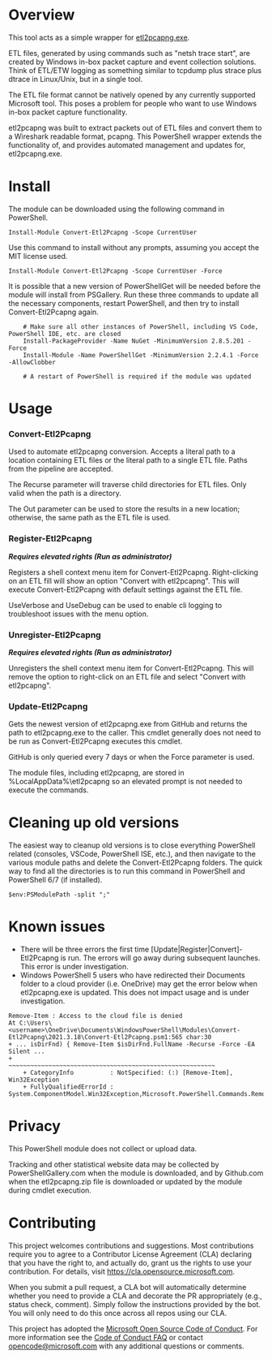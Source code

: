 # Overview

This tool acts as a simple wrapper for [etl2pcapng.exe](https://github.com/microsoft/etl2pcapng).

ETL files, generated by using commands such as "netsh trace start", are created by Windows in-box packet capture and event collection solutions. Think of ETL/ETW logging as something similar to tcpdump plus strace plus dtrace in Linux/Unix, but in a single tool. 

The ETL file format cannot be natively opened by any currently supported Microsoft tool. This poses a problem for people who want to use Windows in-box packet capture functionality.

etl2pcapng was built to extract packets out of ETL files and convert them to a Wireshark readable format, pcapng. This PowerShell wrapper extends the functionality of, and provides automated management and updates for, etl2pcapng.exe.

# Install

The module can be downloaded using the following command in PowerShell.

`Install-Module Convert-Etl2Pcapng -Scope CurrentUser`

Use this command to install without any prompts, assuming you accept the MIT license used.

`Install-Module Convert-Etl2Pcapng -Scope CurrentUser -Force`

It is possible that a new version of PowerShellGet will be needed before the module will install from PSGallery. Run these three commands to update all the necessary components, restart PowerShell, and then try to install Convert-Etl2Pcapng again.

```
    # Make sure all other instances of PowerShell, including VS Code, PowerShell IDE, etc. are closed
    Install-PackageProvider -Name NuGet -MinimumVersion 2.8.5.201 -Force
    Install-Module -Name PowerShellGet -MinimumVersion 2.2.4.1 -Force -AllowClobber
    
    # A restart of PowerShell is required if the module was updated
 ```


# Usage

### Convert-Etl2Pcapng

Used to automate etl2pcapng conversion. Accepts a literal path to a location containing ETL files or the literal path to a single ETL file. Paths from the pipeline are accepted.

The Recurse parameter will traverse child directories for ETL files. Only valid when the path is a directory.

The Out parameter can be used to store the results in a new location; otherwise, the same path as the ETL file is used.

### Register-Etl2Pcapng

__*Requires elevated rights (Run as administrator)*__

Registers a shell context menu item for Convert-Etl2Pcapng. Right-clicking on an ETL fill will show an option "Convert with etl2pcapng". This will execute Convert-Etl2Pcapng with default settings against the ETL file.

UseVerbose and UseDebug can be used to enable cli logging to troubleshoot issues with the menu option.

### Unregister-Etl2Pcapng

__*Requires elevated rights (Run as administrator)*__

Unregisters the shell context menu item for Convert-Etl2Pcapng. This will remove the option to right-click on an ETL file and select "Convert with etl2pcapng". 

### Update-Etl2Pcapng

Gets the newest version of etl2pcapng.exe from GitHub and returns the path to etl2pcapng.exe to the caller. This cmdlet generally does not need to be run as Convert-Etl2Pcapng executes this cmdlet. 

GitHub is only queried every 7 days or when the Force parameter is used.

The module files, including etl2pcapng, are stored in %LocalAppData%\etl2pcapng so an elevated prompt is not needed to execute the commands.


# Cleaning up old versions

The easiest way to cleanup old versions is to close everything PowerShell related (consoles, VSCode, PowerShell ISE, etc.), and then navigate to the various module paths and delete the Convert-Etl2Pcapng folders. The quick way to find all the directories is to run this command in PowerShell and PowerShell 6/7 (if installed).

`$env:PSModulePath -split ";"`


# Known issues

- There will be three errors the first time \[Update|Register|Convert\]-Etl2Pcapng is run. The errors will go away during subsequent launches. This error is under investigation.
- Windows PowerShell 5 users who have redirected their Documents folder to a cloud provider (i.e. OneDrive) may get the error below when etl2pcapng.exe is updated. This does not impact usage and is under investigation.

```
Remove-Item : Access to the cloud file is denied
At C:\Users\<username>\OneDrive\Documents\WindowsPowerShell\Modules\Convert-Etl2Pcapng\2021.3.18\Convert-Etl2Pcapng.psm1:565 char:30
+ ... isDirFnd) { Remove-Item $isDirFnd.FullName -Recurse -Force -EA Silent ...
+                 ~~~~~~~~~~~~~~~~~~~~~~~~~~~~~~~~~~~~~~~~~~~~~~~~~~~~~~~~~
    + CategoryInfo          : NotSpecified: (:) [Remove-Item], Win32Exception
    + FullyQualifiedErrorId : System.ComponentModel.Win32Exception,Microsoft.PowerShell.Commands.RemoveItemCommand
```

# Privacy

This PowerShell module does not collect or upload data. 

Tracking and other statistical website data may be collected by PowerShellGallery.com when the module is downloaded, and by Github.com when the etl2pcapng.zip file is downloaded or updated by the module during cmdlet execution.


# Contributing

This project welcomes contributions and suggestions.  Most contributions require you to agree to a
Contributor License Agreement (CLA) declaring that you have the right to, and actually do, grant us
the rights to use your contribution. For details, visit https://cla.opensource.microsoft.com.

When you submit a pull request, a CLA bot will automatically determine whether you need to provide
a CLA and decorate the PR appropriately (e.g., status check, comment). Simply follow the instructions
provided by the bot. You will only need to do this once across all repos using our CLA.

This project has adopted the [Microsoft Open Source Code of Conduct](https://opensource.microsoft.com/codeofconduct/).
For more information see the [Code of Conduct FAQ](https://opensource.microsoft.com/codeofconduct/faq/) or
contact [opencode@microsoft.com](mailto:opencode@microsoft.com) with any additional questions or comments.
